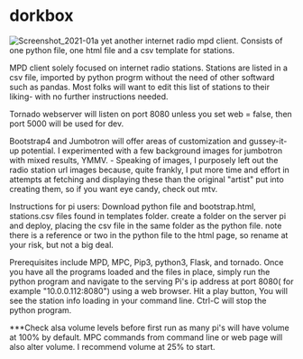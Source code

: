 # dorkbox
![Screenshot_2021-01a](https://user-images.githubusercontent.com/16979775/104129177-399c9c80-5331-11eb-8f90-57e8cf368a43.png)
yet another internet radio mpd client.  Consists of one python file, one html file and a csv template for stations.

MPD client solely focused on internet radio stations.  Stations are listed in a csv file, imported by python progrm without the need of other softward such as pandas. Most folks will want to edit this list of stations to their liking- with no further instructions needed.  

Tornado webserver will listen on port 8080 unless you set web = false, then port 5000 will be used for dev.

Bootstrap4 and Jumbotron will offer areas of customization and gussey-it-up potential.  I experimented with a few background images for jumbotron with mixed results, YMMV.  -  Speaking of images, I purposely left out the radio station url images because, quite frankly, I put more time and effort in attempts at fetching and displaying these than the original "artist" put into creating them, so if you want eye candy, check out mtv.

Instructions for pi users:  Download python file and bootstrap.html, stations.csv files found in templates folder.  create a folder on the server pi and deploy, placing the csv file in the same folder as the python file.  note there is a reference or two in the python file to the html page, so rename at your risk, but not a big deal.

Prerequisites include MPD, MPC, Pip3, python3, Flask, and tornado.  Once you have all the programs loaded and the files in place, simply run the python program and navigate to the serving Pi's ip address at port 8080( for example "10.0.0.112:8080") using a web browser.  Hit a play button, You will see the station info loading in your command line.  Ctrl-C will stop the python program.

***Check alsa volume levels before first run as many pi's will have volume at 100% by default.  MPC commands from command line or web page will also alter volume.  I recommend  volume at 25% to start.
